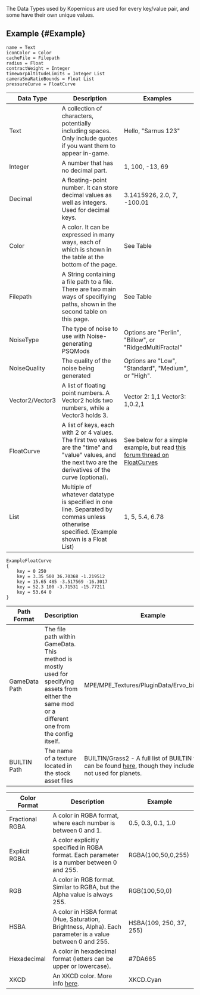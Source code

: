 The Data Types used by Kopernicus are used for every key/value pair, and some have their own unique values.

## Example {#Example}
```
name = Text
iconColor = Color
cacheFile = Filepath
radius = Float
contractWeight = Integer
timewarpAltitudeLimits = Integer List
cameraSmaRatioBounds = Float List
pressureCurve = FloatCurve
```

|Data Type|Description|Examples|
|---------|-----------|--------|
|Text|A collection of characters, potentially including spaces. Only include quotes if you want them to appear in-game.|Hello, "Sarnus 123"|
|Integer|A number that has no decimal part.|1, 100, -13, 69|
|Decimal|A floating-point number.  It can store decimal values as well as integers. Used for decimal keys.|3.1415926, 2.0, 7, -100.01|
|Color|A color. It can be expressed in many ways, each of which is shown in the table at the bottom of the page.|See Table|
|Filepath|A String containing a file path to a file. There are two main ways of specifiying paths, shown in the second table on this page.|See Table|
|NoiseType|The type of noise to use with Noise-generating PSQMods|Options are "Perlin", "Billow", or "RidgedMultiFractal"|
|NoiseQuality|The quality of the noise being generated|Options are "Low", "Standard", "Medium", or "High".|
|Vector2/Vector3|A list of floating point numbers. A Vector2 holds two numbers, while a Vector3 holds 3.|Vector 2: 1,1  Vector3: 1,0.2,1|
|FloatCurve|A list of keys, each with 2 or 4 values. The first two values are the "time" and "value" values, and the next two are the derivatives of the curve (optional).|See below for a simple example, but read [this forum thread on FloatCurves](https://web.archive.org/web/20170607054017/https://forum.kerbalspaceprogram.com/index.php?/topic/84201-info-ksp-floatcurves-and-you-the-magic-of-tangents/)|
|List|Multiple of whatever datatype is specified in one line. Separated by commas unless otherwise specified. (Example shown is a Float List)|1, 5, 5.4, 6.78|

```
ExampleFloatCurve
{
    key = 0 250
    key = 3.35 500 36.70368 -1.219512
    key = 15.65 485 -3.517569 -16.3017
    key = 52.3 100 -3.71531 -15.77211
    key = 53.64 0
}
```

|Path Format|Description|Example|
|-----------|-----------|-------|
|GameData Path|The file path within GameData. This method is mostly used for specifying assets from either the same mod or a different one from the config itself.|MPE/MPE_Textures/PluginData/Ervo_biomes.png|
|BUILTIN Path|The name of a texture located in the stock asset files|BUILTIN/Grass2 - A full list of BUILTIN textures can be found [here](https://github.com/GER-Space/Kerbal-Konstructs/wiki/Builtin-Textures-for-KSP-1.8), though they include things not used for planets.|

|Color Format|Description|Example|
|------------|-----------|-------|
|Fractional RGBA|A color in RGBA format, where each number is between 0 and 1.|0.5, 0.3, 0.1, 1.0|
|Explicit RGBA|A color explicitly specified in RGBA format. Each parameter is a number between 0 and 255.|RGBA(100,50,0,255)|
|RGB|A color in RGB format. Similar to RGBA, but the Alpha value is always 255.|RGB(100,50,0)|
|HSBA|A color in HSBA format (Hue, Saturation, Brightness, Alpha). Each parameter is a value between 0 and 255.|HSBA(109, 250, 37, 255)|
|Hexadecimal|A color in hexadecimal format (letters can be upper or lowercase).|#7DA665|
|XKCD|An XKCD color. More info [here](https://xkcd.com/color/rgb/). |XKCD.Cyan|
